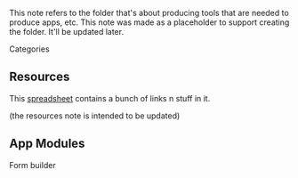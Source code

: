 This note refers to  the folder that's about producing tools that are needed to produce apps, etc.  This note was made as a placeholder to support creating the folder. It'll be updated later. 

Categories

## Resources

This [spreadsheet](https://docs.google.com/spreadsheets/d/1gK26WqzaV8pcKbDy9FPy9DZ795OF4O9d7jeHCyLm9kw/edit?usp=sharing) contains a bunch of links n stuff in it.  

(the resources note is intended to be updated)

## App Modules

Form builder
